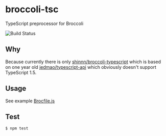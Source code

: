 # broccoli-tsc
TypeScript preprocessor for Broccoli

![Build Status](https://api.travis-ci.org/angie-party/broccoli-tsc.svg)

## Why

Because currently there is only [shinnn/broccoli-typescript](https://github.com/shinnn/broccoli-typescript) which is based on one year old [jedmao/typescript-api](https://github.com/jedmao/typescript-api) which obviously doesn't support TypeScript 1.5.

## Usage

See example [Brocfile.js](Brocfile.js)

## Test

```bash
$ npm test
```
